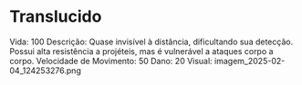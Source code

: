 # Translucido

Vida: 100
Descrição: Quase invisível à distância, dificultando sua detecção. Possui alta resistência a projéteis, mas é vulnerável a ataques corpo a corpo.
Velocidade de Movimento: 50
Dano: 20
Visual: imagem_2025-02-04_124253276.png